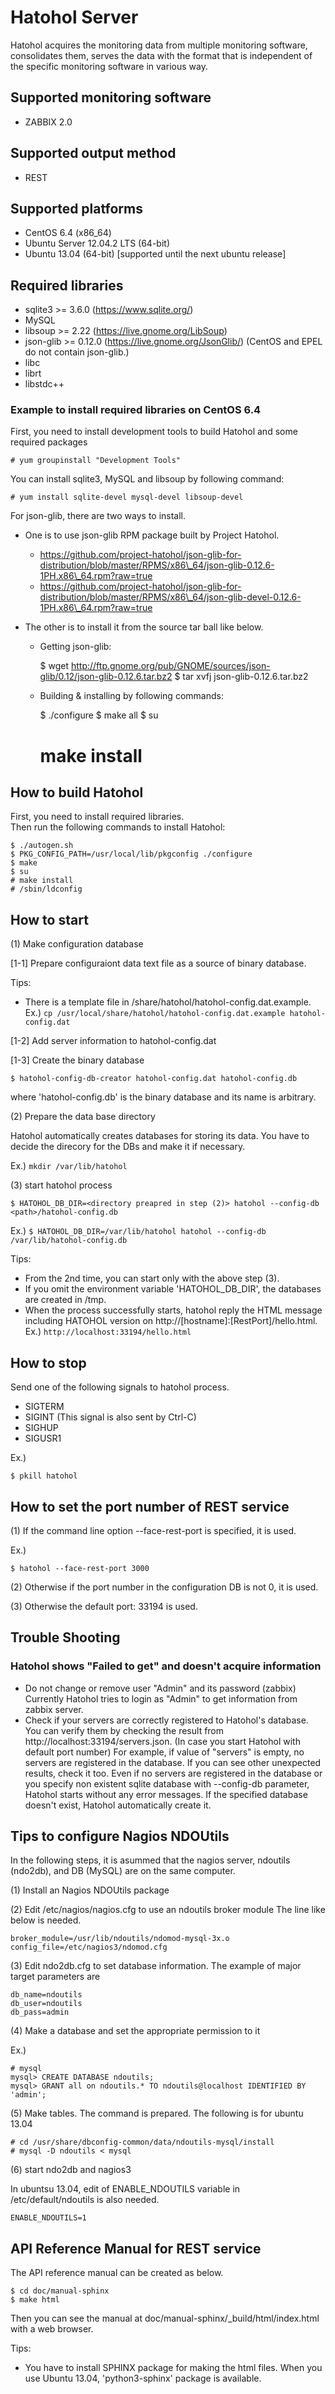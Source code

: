 Hatohol Server
==============

Hatohol acquires the monitoring data from multiple monitoring software,
consolidates them, serves the data with the format that is independent of
the specific monitoring software in various way.

Supported monitoring software
-----------------------------
- ZABBIX 2.0

Supported output method
------------------------
- REST

Supported platforms
-------------------
- CentOS 6.4 (x86\_64)
- Ubuntu Server 12.04.2 LTS (64-bit)
- Ubuntu 13.04 (64-bit) [supported until the next ubuntu release]

Required libraries
------------------
- sqlite3 >= 3.6.0 (https://www.sqlite.org/)
- MySQL
- libsoup >= 2.22 (https://live.gnome.org/LibSoup)
- json-glib >= 0.12.0 (https://live.gnome.org/JsonGlib/)
  (CentOS and EPEL do not contain json-glib.)
- libc
- librt
- libstdc++

### Example to install required libraries on CentOS 6.4
First, you need to install development tools to build Hatohol and some required
packages

    # yum groupinstall "Development Tools"

You can install sqlite3, MySQL and libsoup by following command:

    # yum install sqlite-devel mysql-devel libsoup-devel

For json-glib, there are two ways to install.

* One is to use json-glib RPM package built by Project Hatohol.

    - https://github.com/project-hatohol/json-glib-for-distribution/blob/master/RPMS/x86\_64/json-glib-0.12.6-1PH.x86\_64.rpm?raw=true
    - https://github.com/project-hatohol/json-glib-for-distribution/blob/master/RPMS/x86\_64/json-glib-devel-0.12.6-1PH.x86\_64.rpm?raw=true

* The other is to install it from the source tar ball like below.

    - Getting json-glib:

        $ wget http://ftp.gnome.org/pub/GNOME/sources/json-glib/0.12/json-glib-0.12.6.tar.bz2
        $ tar xvfj json-glib-0.12.6.tar.bz2

    - Building & installing by following commands:

        $ ./configure
        $ make all
        $ su
        # make install

How to build Hatohol
--------------------
First, you need to install required libraries.  
Then run the following commands to install Hatohol:

    $ ./autogen.sh
    $ PKG_CONFIG_PATH=/usr/local/lib/pkgconfig ./configure
    $ make
    $ su
    # make install
    # /sbin/ldconfig

How to start
------------
(1) Make configuration database

[1-1] Prepare configuraiont data text file as a source of binary database.

Tips:

* There is a template file in <install path>/share/hatohol/hatohol-config.dat.example.   
  Ex.) `cp /usr/local/share/hatohol/hatohol-config.dat.example hatohol-config.dat`

[1-2] Add server information to hatohol-config.dat

[1-3] Create the binary database

    $ hatohol-config-db-creator hatohol-config.dat hatohol-config.db

where 'hatohol-config.db' is the binary database and its name is arbitrary.

(2) Prepare the data base directory 

Hatohol automatically creates databases for storing its data. You have to 
decide the direcory for the DBs and make it if necessary.

Ex.) `mkdir /var/lib/hatohol`

(3) start hatohol process

    $ HATOHOL_DB_DIR=<directory preapred in step (2)> hatohol --config-db <path>/hatohol-config.db

Ex.) `$ HATOHOL_DB_DIR=/var/lib/hatohol hatohol --config-db /var/lib/hatohol-config.db`

Tips:

* From the 2nd time, you can start only with the above step (3).  
* If you omit the environment variable 'HATOHOL_DB_DIR', the databases are
created in /tmp.  
* When the process successfully starts, hatohol reply the HTML message
including HATOHOL version on http://[hostname]:[RestPort]/hello.html.  
  Ex.) `http://localhost:33194/hello.html`

How to stop
-----------
Send one of the following signals to hatohol process.

- SIGTERM
- SIGINT (This signal is also sent by Ctrl-C)
- SIGHUP
- SIGUSR1

Ex.)

    $ pkill hatohol

How to set the port number of REST service
------------------------------------------
(1) If the command line option --face-rest-port is specified, it is used.

Ex.)

    $ hatohol --face-rest-port 3000

(2) Otherwise if the port number in the configuration DB is not 0, it is used.

(3) Otherwise the default port: 33194 is used.

Trouble Shooting
----------------
### Hatohol shows "Failed to get" and doesn't acquire information
- Do not change or remove user "Admin" and its password (zabbix)
Currently Hatohol tries to login as "Admin" to get information from zabbix server.
- Check if your servers are correctly registered to Hatohol's database.
You can verify them by checking the result from http://localhost:33194/servers.json.
(In case you start Hatohol with default port number) For example, if value of "servers"
is empty, no servers are registered in the database. If you can see other unexpected
results, check it too.
Even if no servers are registered in the database or you specify non existent sqlite
database with --config-db parameter, Hatohol starts without any error messages. If the
specified database doesn't exist, Hatohol automatically create it.

Tips to configure Nagios NDOUtils
---------------------------------
In the following steps, it is asummed that the nagios server,
ndoutils (ndo2db), and DB (MySQL) are on the same computer.

(1) Install an Nagios NDOUtils package

(2) Edit /etc/nagios/nagios.cfg to use an ndoutils broker module
The line like below is needed.

    broker_module=/usr/lib/ndoutils/ndomod-mysql-3x.o config_file=/etc/nagios3/ndomod.cfg

(3) Edit ndo2db.cfg to set database information.
The example of major target parameters are

    db_name=ndoutils
    db_user=ndoutils
    db_pass=admin

(4) Make a database and set the appropriate permission to it

Ex.)

    # mysql
    mysql> CREATE DATABASE ndoutils;
    mysql> GRANT all on ndoutils.* TO ndoutils@localhost IDENTIFIED BY 'admin';

(5) Make tables. The command is prepared. The following is for ubuntu 13.04

    # cd /usr/share/dbconfig-common/data/ndoutils-mysql/install
    # mysql -D ndoutils < mysql

(6) start ndo2db and nagios3

In ubuntsu 13.04, edit of ENABLE_NDOUTILS variable in /etc/default/ndoutils
  is also needed.

    ENABLE_NDOUTILS=1

API Reference Manual for REST service
-------------------------------------
The API reference manual can be created as below.

    $ cd doc/manual-sphinx
    $ make html

Then you can see the manual at doc/manual-sphinx/_build/html/index.html
with a web browser.

Tips:

* You have to install SPHINX package for making the html files.
When you use Ubuntu 13.04, 'python3-sphinx' package is available.

